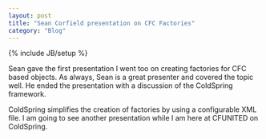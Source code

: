 ```yaml
---
layout: post
title: "Sean Corfield presentation on CFC Factories"
category: "Blog"
---
```

{% include JB/setup %}

Sean gave the first presentation I went too on creating factories for CFC based objects. As always, Sean is a great presenter and covered the topic well. He ended the presentation with a discussion of the ColdSpring framework.

ColdSpring simplifies the creation of factories by using a configurable XML file. I am going to see another presentation while I am here at CFUNITED on ColdSpring.